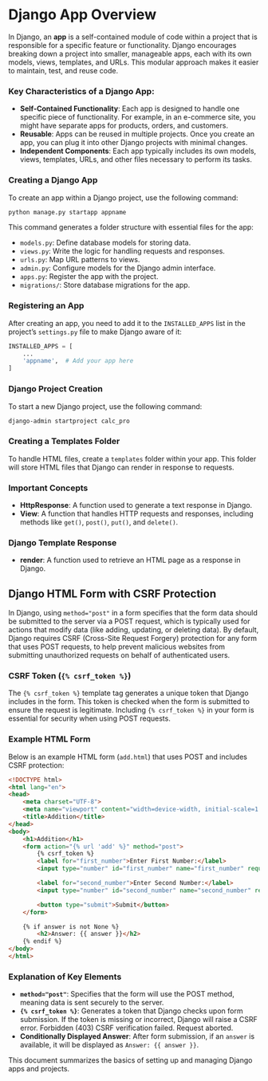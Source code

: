 
# Django App Overview

In Django, an **app** is a self-contained module of code within a project that is responsible for a specific feature or functionality. Django encourages breaking down a project into smaller, manageable apps, each with its own models, views, templates, and URLs. This modular approach makes it easier to maintain, test, and reuse code.

### Key Characteristics of a Django App:
- **Self-Contained Functionality**: Each app is designed to handle one specific piece of functionality. For example, in an e-commerce site, you might have separate apps for products, orders, and customers.
- **Reusable**: Apps can be reused in multiple projects. Once you create an app, you can plug it into other Django projects with minimal changes.
- **Independent Components**: Each app typically includes its own models, views, templates, URLs, and other files necessary to perform its tasks.

### Creating a Django App
To create an app within a Django project, use the following command:

```bash
python manage.py startapp appname
```

This command generates a folder structure with essential files for the app:
- `models.py`: Define database models for storing data.
- `views.py`: Write the logic for handling requests and responses.
- `urls.py`: Map URL patterns to views.
- `admin.py`: Configure models for the Django admin interface.
- `apps.py`: Register the app with the project.
- `migrations/`: Store database migrations for the app.

### Registering an App
After creating an app, you need to add it to the `INSTALLED_APPS` list in the project’s `settings.py` file to make Django aware of it:

```python
INSTALLED_APPS = [
    ...
    'appname',  # Add your app here
]
```

### Django Project Creation
To start a new Django project, use the following command:

```bash
django-admin startproject calc_pro
```

### Creating a Templates Folder
To handle HTML files, create a `templates` folder within your app. This folder will store HTML files that Django can render in response to requests.

### Important Concepts
- **HttpResponse**: A function used to generate a text response in Django.
- **View**: A function that handles HTTP requests and responses, including methods like `get()`, `post()`, `put()`, and `delete()`.

### Django Template Response
- **render**: A function used to retrieve an HTML page as a response in Django.


## Django HTML Form with CSRF Protection

In Django, using `method="post"` in a form specifies that the form data should be submitted to the server via a POST request, which is typically used for actions that modify data (like adding, updating, or deleting data). By default, Django requires CSRF (Cross-Site Request Forgery) protection for any form that uses POST requests, to help prevent malicious websites from submitting unauthorized requests on behalf of authenticated users.

### CSRF Token (`{% csrf_token %}`)
The `{% csrf_token %}` template tag generates a unique token that Django includes in the form. This token is checked when the form is submitted to ensure the request is legitimate. Including `{% csrf_token %}` in your form is essential for security when using POST requests.

### Example HTML Form

Below is an example HTML form (`add.html`) that uses POST and includes CSRF protection:

```html
<!DOCTYPE html>
<html lang="en">
<head>
    <meta charset="UTF-8">
    <meta name="viewport" content="width=device-width, initial-scale=1.0">
    <title>Addition</title>
</head>
<body>
    <h1>Addition</h1>
    <form action="{% url 'add' %}" method="post">
        {% csrf_token %}
        <label for="first_number">Enter First Number:</label>
        <input type="number" id="first_number" name="first_number" required><br><br>

        <label for="second_number">Enter Second Number:</label>
        <input type="number" id="second_number" name="second_number" required><br><br>

        <button type="submit">Submit</button>
    </form>

    {% if answer is not None %}
        <h2>Answer: {{ answer }}</h2>
    {% endif %}
</body>
</html>
```

### Explanation of Key Elements

- **`method="post"`**: Specifies that the form will use the POST method, meaning data is sent securely to the server.
- **`{% csrf_token %}`**: Generates a token that Django checks upon form submission. If the token is missing or incorrect, Django will raise a CSRF error.
Forbidden (403)
CSRF verification failed. Request aborted.
- **Conditionally Displayed Answer**: After form submission, if an `answer` is available, it will be displayed as `Answer: {{ answer }}`.


This document summarizes the basics of setting up and managing Django apps and projects.
